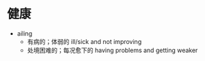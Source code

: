 # 健康

- ailing
  - 有病的；体弱的 ill/sick and not improving
  - 处境困难的；每况愈下的 having problems and getting weaker
